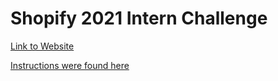 # Shopify 2021 Intern Challenge

[Link to Website](https://shopify-pravinthan.netlify.app)

[Instructions were found here](https://docs.google.com/document/d/1AZO0BZwn1Aogj4f3PDNe1mhq8pKsXZxtrG--EIbP_-w/edit)
